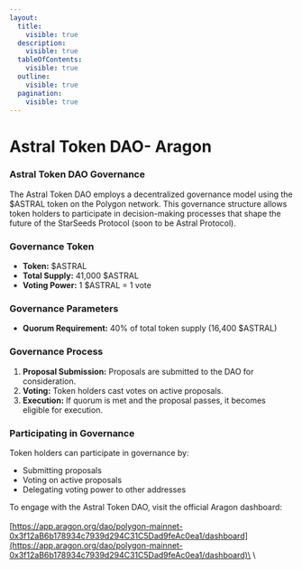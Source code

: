 ```yaml
---
layout:
  title:
    visible: true
  description:
    visible: true
  tableOfContents:
    visible: true
  outline:
    visible: true
  pagination:
    visible: true
---
```


# Astral Token DAO- Aragon

### Astral Token DAO Governance

The Astral Token DAO employs a decentralized governance model using the $ASTRAL token on the Polygon network. This governance structure allows token holders to participate in decision-making processes that shape the future of the StarSeeds Protocol (soon to be Astral Protocol).

### Governance Token

* **Token:** $ASTRAL
* **Total Supply:** 41,000 $ASTRAL
* **Voting Power:** 1 $ASTRAL = 1 vote

### Governance Parameters

* **Quorum Requirement:** 40% of total token supply (16,400 $ASTRAL)

### Governance Process

1. **Proposal Submission:** Proposals are submitted to the DAO for consideration.
2. **Voting:** Token holders cast votes on active proposals.
3. **Execution:** If quorum is met and the proposal passes, it becomes eligible for execution.

### Participating in Governance

Token holders can participate in governance by:

* Submitting proposals
* Voting on active proposals
* Delegating voting power to other addresses

To engage with the Astral Token DAO, visit the official Aragon dashboard:\
\
[https://app.aragon.org/dao/polygon-mainnet-0x3f12aB6b178934c7939d294C31C5Dad9feAc0ea1/dashboard](https://app.aragon.org/dao/polygon-mainnet-0x3f12aB6b178934c7939d294C31C5Dad9feAc0ea1/dashboard)\
\
